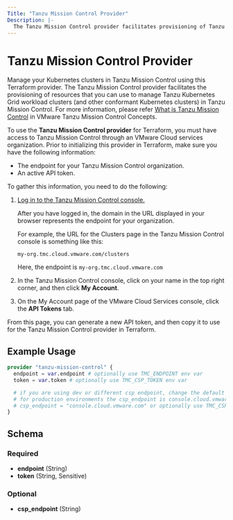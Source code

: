```yaml
---
Title: "Tanzu Mission Control Provider"
Description: |-
  The Tanzu Mission Control provider facilitates provisioning of Tanzu Mission Control Resources through Terraform plugin.
---
```


# Tanzu Mission Control Provider

Manage your Kubernetes clusters in Tanzu Mission Control using this Terraform provider.
The Tanzu Mission Control provider facilitates the provisioning of resources that you can use to manage Tanzu Kubernetes Grid workload clusters (and other conformant Kubernetes clusters) in Tanzu Mission Control.
For more information, please refer [What is Tanzu Mission Control][vmware-tanzu-mission-control] in VMware Tanzu Mission Control Concepts.

[vmware-tanzu-mission-control]: https://tanzu.vmware.com/mission-control

To use the **Tanzu Mission Control provider** for Terraform, you must have access to Tanzu Mission Control through an VMware Cloud services organization.
Prior to initializing this provider in Terraform, make sure you have the following information:

- The endpoint for your Tanzu Mission Control organization.
- An active API token.

To gather this information, you need to do the following:

1. [Log in to the Tanzu Mission Control console.][login]

    After you have logged in, the domain in the URL displayed in your browser represents the endpoint for your organization.

    For example, the URL for the Clusters page in the Tanzu Mission Control console is something like this:

    `my-org.tmc.cloud.vmware.com/clusters`

    Here, the endpoint is `my-org.tmc.cloud.vmware.com`

[login]: https://docs.vmware.com/en/VMware-Tanzu-Mission-Control/services/tanzumc-using/GUID-855A8998-E19A-46AC-A833-12C347486EF7.html

2. In the Tanzu Mission Control console, click on your name in the top right corner, and then click **My Account**.

3. On the My Account page of the VMware Cloud Services console, click the **API Tokens** tab.

From this page, you can generate a new API token, and then copy it to use for the Tanzu Mission Control provider in Terraform.

## Example Usage

```terraform
provider "tanzu-mission-control" {
  endpoint = var.endpoint # optionally use TMC_ENDPOINT env var
  token = var.token # optionally use TMC_CSP_TOKEN env var

  # if you are using dev or different csp endpoint, change the default value below
  # for production environments the csp_endpoint is console.cloud.vmware.com
  # csp_endpoint = "console.cloud.vmware.com" or optionally use TMC_CSP_ENDPOINT env var
}
```

<!-- schema generated by tfplugindocs -->
## Schema

### Required

- **endpoint** (String)
- **token** (String, Sensitive)

### Optional

- **csp_endpoint** (String)